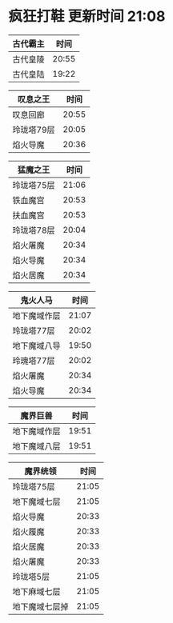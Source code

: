 # 疯狂打鞋 更新时间 21:08

| 古代霸主   | 时间    |
|--------|-------|
| 古代皇陵 | 20:55 |
| 古代皇陆 | 19:22 |

| 叹息之王   | 时间    |
|--------|-------|
| 叹息回廊 | 20:55 |
| 玲珑塔79层 | 20:05 |
| 焰火导魔 | 20:36 |

| 猛魔之王   | 时间    |
|--------|-------|
| 玲珑塔75层 | 21:06 |
| 铁血魔宫 | 20:53 |
| 扶血魔宫 | 20:53 |
| 玲珑塔78层 | 20:04 |
| 焰火屠魔 | 20:34 |
| 焰火导魔 | 20:34 |
| 焰火居魔 | 20:34 |

| 鬼火人马   | 时间    |
|--------|-------|
| 地下魔域作层 | 21:07 |
| 玲珑塔77层 | 20:02 |
| 地下魔域八导 | 19:50 |
| 玲瑰塔77层 | 20:02 |
| 焰火屠魔 | 20:34 |
| 焰火导魔 | 20:34 |

| 魔界巨兽   | 时间    |
|--------|-------|
| 地下魔域作层 | 19:51 |
| 地下魔域八层 | 19:51 |

| 魔界统领   | 时间    |
|--------|-------|
| 玲珑塔75层 | 21:05 |
| 地下魔域七层 | 21:05 |
| 焰火导魔 | 20:33 |
| 焰火履魔 | 20:33 |
| 焰火居魔 | 20:33 |
| 焰火屠魔 | 20:33 |
| 玲珑塔5层 | 21:05 |
| 地下麻域七层 | 21:05 |
| 地下魔域七层掉 | 21:05 |